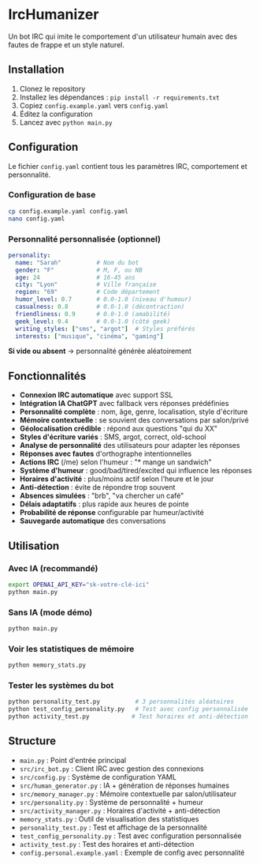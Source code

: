 # IrcHumanizer

Un bot IRC qui imite le comportement d'un utilisateur humain avec des fautes de frappe et un style naturel.

## Installation

1. Clonez le repository
2. Installez les dépendances : `pip install -r requirements.txt`
3. Copiez `config.example.yaml` vers `config.yaml`
4. Éditez la configuration
5. Lancez avec `python main.py`

## Configuration

Le fichier `config.yaml` contient tous les paramètres IRC, comportement et personnalité.

### Configuration de base
```bash
cp config.example.yaml config.yaml
nano config.yaml
```

### Personnalité personnalisée (optionnel)
```yaml
personality:
  name: "Sarah"          # Nom du bot
  gender: "F"            # M, F, ou NB
  age: 24                # 16-45 ans
  city: "Lyon"           # Ville française
  region: "69"           # Code département
  humor_level: 0.7       # 0.0-1.0 (niveau d'humour)
  casualness: 0.8        # 0.0-1.0 (décontraction)
  friendliness: 0.9      # 0.0-1.0 (amabilité)
  geek_level: 0.4        # 0.0-1.0 (côté geek)
  writing_styles: ["sms", "argot"]  # Styles préférés
  interests: ["musique", "cinéma", "gaming"]
```

**Si vide ou absent** → personnalité générée aléatoirement

## Fonctionnalités

- **Connexion IRC automatique** avec support SSL
- **Intégration IA ChatGPT** avec fallback vers réponses prédéfinies
- **Personnalité complète** : nom, âge, genre, localisation, style d'écriture
- **Mémoire contextuelle** : se souvient des conversations par salon/privé
- **Géolocalisation crédible** : répond aux questions "qui du XX"
- **Styles d'écriture variés** : SMS, argot, correct, old-school
- **Analyse de personnalité** des utilisateurs pour adapter les réponses
- **Réponses avec fautes** d'orthographe intentionnelles
- **Actions IRC** (/me) selon l'humeur : "* mange un sandwich"
- **Système d'humeur** : good/bad/tired/excited qui influence les réponses
- **Horaires d'activité** : plus/moins actif selon l'heure et le jour
- **Anti-détection** : évite de répondre trop souvent
- **Absences simulées** : "brb", "va chercher un café"
- **Délais adaptatifs** : plus rapide aux heures de pointe
- **Probabilité de réponse** configurable par humeur/activité
- **Sauvegarde automatique** des conversations

## Utilisation

### Avec IA (recommandé)
```bash
export OPENAI_API_KEY="sk-votre-clé-ici"
python main.py
```

### Sans IA (mode démo)
```bash
python main.py
```

### Voir les statistiques de mémoire
```bash
python memory_stats.py
```

### Tester les systèmes du bot
```bash
python personality_test.py          # 3 personnalités aléatoires
python test_config_personality.py   # Test avec config personnalisée
python activity_test.py            # Test horaires et anti-détection
```

## Structure

- `main.py` : Point d'entrée principal
- `src/irc_bot.py` : Client IRC avec gestion des connexions
- `src/config.py` : Système de configuration YAML
- `src/human_generator.py` : IA + génération de réponses humaines
- `src/memory_manager.py` : Mémoire contextuelle par salon/utilisateur
- `src/personality.py` : Système de personnalité + humeur
- `src/activity_manager.py` : Horaires d'activité + anti-détection
- `memory_stats.py` : Outil de visualisation des statistiques
- `personality_test.py` : Test et affichage de la personnalité
- `test_config_personality.py` : Test avec configuration personnalisée
- `activity_test.py` : Test des horaires et anti-détection
- `config.personal.example.yaml` : Exemple de config avec personnalité
